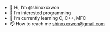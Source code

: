 - 👋 Hi, I’m @shinxxxxwon
- 👀 I’m interested programming
- 🌱 I’m currently learning C, C++, MFC
- 📫 How to reach me shinxxxxwon@gmail.com

<!---
shinxxxxwon/shinxxxxwon is a ✨ special ✨ repository because its `README.md` (this file) appears on your GitHub profile.
You can click the Preview link to take a look at your changes.
--->
